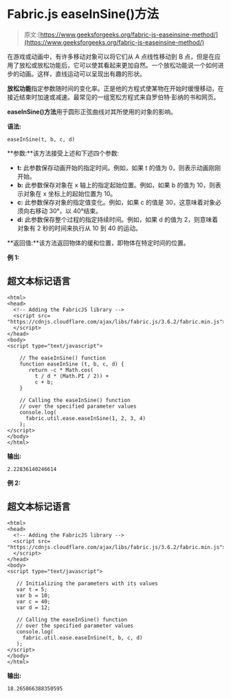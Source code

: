 # Fabric.js easeInSine()方法

> 原文:[https://www.geeksforgeeks.org/fabric-js-easeinsine-method/](https://www.geeksforgeeks.org/fabric-js-easeinsine-method/)

在游戏或动画中，有许多移动对象可以将它们从 A 点线性移动到 B 点，但是在应用了放松或放松功能后，它可以使其看起来更加自然。一个放松功能说一个如何进步的动画。这样，直线运动可以呈现出有趣的形状。

**放松功能**指定参数随时间的变化率。正是他的方程式使某物在开始时缓慢移动，在接近结束时加速或减速。最常见的一组宽松方程式来自罗伯特·彭纳的书和网页。

**easeInSine()方法**用于圆形正弦曲线对其所使用的对象的影响。

**语法:**

```
easeInSine(t, b, c, d)
```

**参数:**该方法接受上述和下述四个参数:

*   **t:** 此参数保存动画开始的指定时间。例如，如果 t 的值为 0，则表示动画刚刚开始。
*   **b:** 此参数保存对象在 x 轴上的指定起始位置。例如，如果 b 的值为 10，则表示对象在 x 坐标上的起始位置为 10。
*   **c:** 此参数保存对象的指定值变化。例如，如果 c 的值是 30，这意味着对象必须向右移动 30°，以 40°结束。
*   **d:** 此参数保存整个过程的指定持续时间。例如，如果 d 的值为 2，则意味着对象有 2 秒的时间来执行从 10 到 40 的运动。

**返回值:**该方法返回物体的缓和位置，即物体在特定时间的位置。

**例 1:**

## 超文本标记语言

```
<html>
<head>
  <!-- Adding the FabricJS library -->
  <script src=
"https://cdnjs.cloudflare.com/ajax/libs/fabric.js/3.6.2/fabric.min.js">
  </script>
</head>
<body>
<script type="text/javascript">

    // The easeInSine() function
    function easeInSine (t, b, c, d) {
       return -c * Math.cos(
         t / d * (Math.PI / 2)) +
         c + b;
    }

    // Calling the easeInSine() function 
    // over the specified parameter values
    console.log(
      fabric.util.ease.easeInSine(1, 2, 3, 4)
    ); 
</script>
</body>
</html>
```

**输出:**

```
2.22836140246614
```

**例 2:**

## 超文本标记语言

```
<html>
<head>
  <!-- Adding the FabricJS library -->
  <script src=
"https://cdnjs.cloudflare.com/ajax/libs/fabric.js/3.6.2/fabric.min.js">
  </script>
</head>
<body>
<script type="text/javascript">

   // Initializing the parameters with its values
   var t = 5;
   var b = 10;
   var c = 40;
   var d = 12;

   // Calling the easeInSine() function
   // over the specified parameter values
   console.log(
     fabric.util.ease.easeInSine(t, b, c, d)
   ); 
</script>
</body>
</html>
```

**输出:**

```
18.265866388350595
```